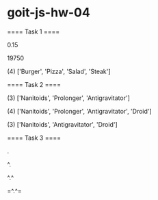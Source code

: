# goit-js-hw-04


==== Task 1 ====


0.15

19750

(4) ['Burger', 'Pizza', 'Salad', 'Steak']


==== Task 2 ====


(3) ['Nanitoids', 'Prolonger', 'Antigravitator']

(4) ['Nanitoids', 'Prolonger', 'Antigravitator', 'Droid']

(3) ['Nanitoids', 'Antigravitator', 'Droid']


==== Task 3 ====


.

^.

^.^

=^.^=

